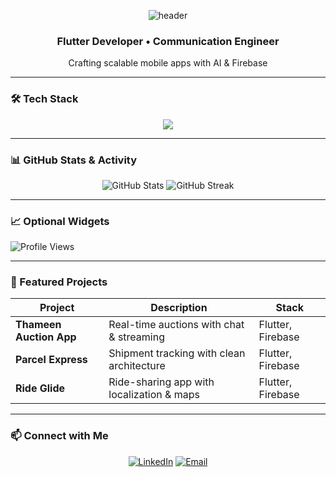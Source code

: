 <!-- Header Banner -->
<p align="center">
  <img src="https://capsule-render.vercel.app/api?text=Ahmed%20Hany&animation=fadeIn&color=gradient&height=120" alt="header"/>
</p>

<h3 align="center">Flutter Developer • Communication Engineer</h3>
<p align="center">Crafting scalable mobile apps with AI & Firebase</p>

---

### 🛠 Tech Stack
<p align="center">
  <img src="https://skillicons.dev/icons?i=dart,flutter,firebase,git,linux,vscode" />
</p>

---

### 📊 GitHub Stats & Activity
<p align="center">
  <img src="https://github-readme-stats.vercel.app/api?username=AhmedHany&theme=radical&show_icons=true" alt="GitHub Stats"/>
  <img src="https://github-readme-streak-stats.herokuapp.com/?user=AhmedHany&theme=radical" alt="GitHub Streak"/>
</p>

---

### 📈 Optional Widgets
![Profile Views](https://komarev.com/ghpvc/?username=AhmedHany&color=0e75b6&style=flat)

---

### 📂 Featured Projects
| Project | Description | Stack |
|--------|-------------|-------|
| **Thameen Auction App** | Real-time auctions with chat & streaming | Flutter, Firebase |
| **Parcel Express** | Shipment tracking with clean architecture | Flutter, Firebase |
| **Ride Glide** | Ride-sharing app with localization & maps | Flutter, Firebase |

---

### 📫 Connect with Me
<p align="center">
  <a href="https://linkedin.com/in/ahmedhany"><img src="https://skillicons.dev/icons?i=linkedin" alt="LinkedIn"/></a>
  <a href="mailto:ahmed.hany@example.com"><img src="https://img.shields.io/badge/Email-D14836?style=for-the-badge&logo=gmail&logoColor=white" alt="Email"/></a>
</p>
